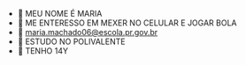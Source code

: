 - 👋 MEU NOME É MARIA
- 👀 ME ENTERESSO EM MEXER NO CELULAR E JOGAR BOLA
- 🌱 maria.machado06@escola.pr.gov.br 
- 💙 ESTUDO NO POLIVALENTE 
- 🥀 TENHO 14Y


